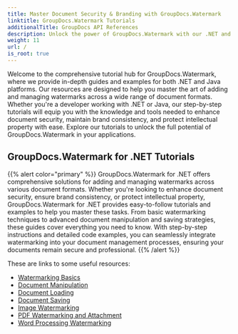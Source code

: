 ```yaml
---
title: Master Document Security & Branding with GroupDocs.Watermark
linktitle: GroupDocs.Watermark Tutorials
additionalTitle: GroupDocs API References
description: Unlock the power of GroupDocs.Watermark with our .NET and Java tutorials. Master watermarking techniques for document security and branding.
weight: 11
url: /
is_root: true
---
```


Welcome to the comprehensive tutorial hub for GroupDocs.Watermark, where we provide in-depth guides and examples for both .NET and Java platforms. Our resources are designed to help you master the art of adding and managing watermarks across a wide range of document formats. Whether you're a developer working with .NET or Java, our step-by-step tutorials will equip you with the knowledge and tools needed to enhance document security, maintain brand consistency, and protect intellectual property with ease. Explore our tutorials to unlock the full potential of GroupDocs.Watermark in your applications.


## GroupDocs.Watermark for .NET Tutorials
{{% alert color="primary" %}}
GroupDocs.Watermark for .NET offers comprehensive solutions for adding and managing watermarks across various document formats. Whether you're looking to enhance document security, ensure brand consistency, or protect intellectual property, GroupDocs.Watermark for .NET provides easy-to-follow tutorials and examples to help you master these tasks. From basic watermarking techniques to advanced document manipulation and saving strategies, these guides cover everything you need to know. With step-by-step instructions and detailed code examples, you can seamlessly integrate watermarking into your document management processes, ensuring your documents remain secure and professional.
{{% /alert %}}

These are links to some useful resources:
 
- [Watermarking Basics](./net/watermarking-basics/)
- [Document Manipulation](./net/document-manipulation/)
- [Document Loading](./net/document-loadings/)
- [Document Saving](./net/document-savings/)
- [Image Watermarking](./net/image-watermarkings/)
- [PDF Watermarking and Attachment](./net/pdf-watermarking-attachments/)
- [Word Processing Watermarking](./net/word-processing-watermarkings/)

